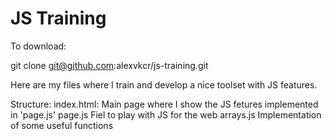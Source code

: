 # JS Training

To download:

  git clone git@github.com:alexvkcr/js-training.git

Here are my files where I train and develop a nice toolset with JS features.

Structure:
  index.html:     Main page where I show the JS fetures implemented in 'page.js'
  page.js         Fiel to play with JS for the web
  arrays.js       Implementation of some useful functions
  

